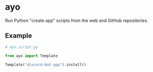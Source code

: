 # ayo

Run Python "create app" scripts from the web and GitHub repositories.

## Example

```python
# ayo.script.py

from ayo import Template

Template("discord-bot-app").install()
```